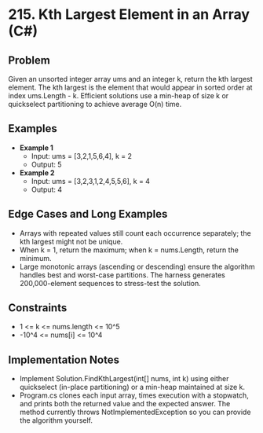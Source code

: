 # 215. Kth Largest Element in an Array (C#)

## Problem
Given an unsorted integer array 
ums and an integer k, return the kth largest element. The kth largest is the element that would appear in sorted order at index 
ums.Length - k. Efficient solutions use a min-heap of size k or quickselect partitioning to achieve average O(n) time.

## Examples
- **Example 1**
  - Input: 
ums = [3,2,1,5,6,4], k = 2
  - Output: 5
- **Example 2**
  - Input: 
ums = [3,2,3,1,2,4,5,5,6], k = 4
  - Output: 4

## Edge Cases and Long Examples
- Arrays with repeated values still count each occurrence separately; the kth largest might not be unique.
- When k = 1, return the maximum; when k = nums.Length, return the minimum.
- Large monotonic arrays (ascending or descending) ensure the algorithm handles best and worst-case partitions. The harness generates 200,000-element sequences to stress-test the solution.

## Constraints
- 1 <= k <= nums.length <= 10^5
- -10^4 <= nums[i] <= 10^4

## Implementation Notes
- Implement Solution.FindKthLargest(int[] nums, int k) using either quickselect (in-place partitioning) or a min-heap maintained at size k.
- Program.cs clones each input array, times execution with a stopwatch, and prints both the returned value and the expected answer. The method currently throws NotImplementedException so you can provide the algorithm yourself.
